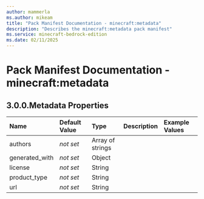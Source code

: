 ```yaml
---
author: mammerla
ms.author: mikeam
title: "Pack Manifest Documentation - minecraft:metadata"
description: "Describes the minecraft:metadata pack manifest"
ms.service: minecraft-bedrock-edition
ms.date: 02/11/2025 
---
```


# Pack Manifest Documentation - minecraft:metadata


## 3.0.0.Metadata Properties

|Name       |Default Value |Type |Description |Example Values |
|:----------|:-------------|:----|:-----------|:------------- |
| authors | *not set* | Array of strings |  |  | 
| generated_with | *not set* | Object |  |  | 
| license | *not set* | String |  |  | 
| product_type | *not set* | String |  |  | 
| url | *not set* | String |  |  | 